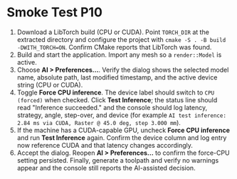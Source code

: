 # Smoke Test P10

1. Download a LibTorch build (CPU or CUDA). Point `TORCH_DIR` at the extracted directory and configure the project with `cmake -S . -B build -DWITH_TORCH=ON`. Confirm CMake reports that LibTorch was found.
2. Build and start the application. Import any mesh so a `render::Model` is active.
3. Choose **AI > Preferences...**. Verify the dialog shows the selected model name, absolute path, last modified timestamp, and the active device string (CPU or CUDA).
4. Toggle **Force CPU inference**. The device label should switch to `CPU (forced)` when checked. Click **Test Inference**; the status line should read "Inference succeeded." and the console should log latency, strategy, angle, step-over, and device (for example `AI test inference: 2.84 ms via CUDA, Raster @ 45.0 deg, step 3.000 mm`).
5. If the machine has a CUDA-capable GPU, uncheck **Force CPU inference** and run **Test Inference** again. Confirm the device column and log entry now reference CUDA and that latency changes accordingly.
6. Accept the dialog. Reopen **AI > Preferences...** to confirm the force-CPU setting persisted. Finally, generate a toolpath and verify no warnings appear and the console still reports the AI-assisted decision.
